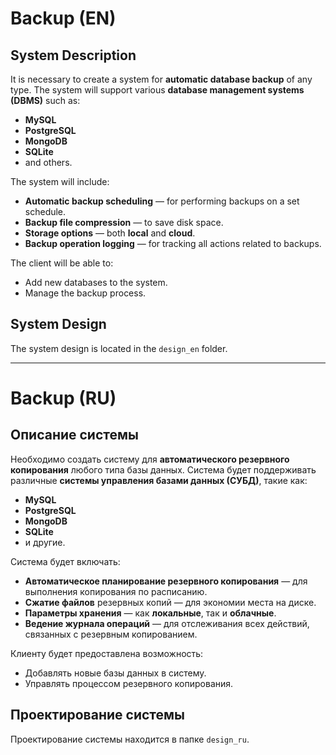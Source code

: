 

# Backup (EN)

## System Description

It is necessary to create a system for **automatic database backup** of any type. The system will support various **database management systems (DBMS)** such as:
- **MySQL**
- **PostgreSQL**
- **MongoDB**
- **SQLite**
- and others.

The system will include:

- **Automatic backup scheduling** — for performing backups on a set schedule.
- **Backup file compression** — to save disk space.
- **Storage options** — both **local** and **cloud**.
- **Backup operation logging** — for tracking all actions related to backups.

The client will be able to:

- Add new databases to the system.
- Manage the backup process.

## System Design
The system design is located in the `design_en` folder.





--------------------------------------------------------------------------------------------------------------------------------------------




# Backup (RU)

## Описание системы

Необходимо создать систему для **автоматического резервного копирования** любого типа базы данных. Система будет поддерживать различные **системы управления базами данных (СУБД)**, такие как:
- **MySQL**
- **PostgreSQL**
- **MongoDB**
- **SQLite**
- и другие.

Система будет включать:

- **Автоматическое планирование резервного копирования** — для выполнения копирования по расписанию.
- **Сжатие файлов** резервных копий — для экономии места на диске.
- **Параметры хранения** — как **локальные**, так и **облачные**.
- **Ведение журнала операций** — для отслеживания всех действий, связанных с резервным копированием.

Клиенту будет предоставлена возможность:

- Добавлять новые базы данных в систему.
- Управлять процессом резервного копирования.

## Проектирование системы
Проектирование системы находится в папке `design_ru`.
